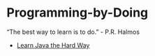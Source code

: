 # Programming-by-Doing
“The best way to learn is to do.” - P.R. Halmos
* [Learn Java the Hard Way](https://www.programmingbydoing.com/)
